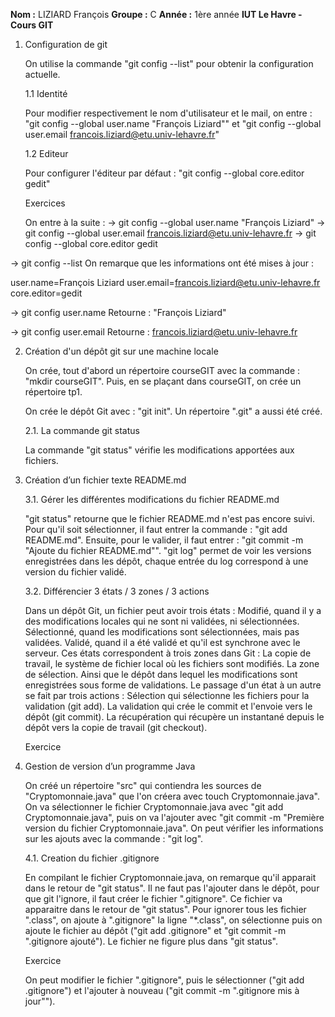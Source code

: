 **Nom :** LIZIARD François
**Groupe :** C
**Année :** 1ère année
**IUT Le Havre - Cours GIT**

1. Configuration de git

	On utilise la commande "git config --list" pour obtenir la configuration
actuelle.

	1.1 Identité

	Pour modifier respectivement le nom d'utilisateur et le mail, on entre :
"git config --global user.name "François Liziard"" et "git config --global
user.email francois.liziard@etu.univ-lehavre.fr"

	1.2 Editeur

	Pour configurer l'éditeur par défaut : "git config --global core.editor gedit"

	Exercices
	
	On entre à la suite :
-> git config --global user.name "François Liziard"
-> git config --global user.email francois.liziard@etu.univ-lehavre.fr
-> git config --global core.editor gedit

-> git config --list
On remarque que les informations ont été mises à jour :

user.name=François Liziard
user.email=francois.liziard@etu.univ-lehavre.fr
core.editor=gedit

-> git config user.name
Retourne : "François Liziard"

-> git config user.email
Retourne : francois.liziard@etu.univ-lehavre.fr


2. Création d'un dépôt git sur une machine locale

	On crée, tout d'abord un répertoire courseGIT avec la commande : "mkdir courseGIT".
Puis, en se plaçant dans courseGIT, on crée un répertoire tp1.

	On crée le dépôt Git avec : "git init". Un répertoire ".git" a aussi été créé.
	
	2.1. La commande git status
	
	La commande "git status" vérifie les modifications apportées aux fichiers.
	
3. Création d’un fichier texte README.md

	3.1. Gérer les différentes modifications du fichier README.md

	"git status" retourne que le fichier README.md n'est pas encore suivi.
Pour qu'il soit sélectionner, il faut entrer la commande : "git add README.md".
Ensuite, pour le valider, il faut entrer : "git commit -m "Ajoute du fichier README.md"".
"git log" permet de voir les versions enregistrées dans les dépôt, chaque entrée du
log correspond à une version du fichier validé.

	3.2. Différencier 3 états / 3 zones / 3 actions

	Dans un dépôt Git, un fichier peut avoir trois états : Modifié, quand il y
a des modifications locales qui ne sont ni validées, ni sélectionnées.
Sélectionné, quand les modifications sont sélectionnées, mais pas validées.
Validé, quand il a été validé et qu'il est synchrone avec le serveur.
	Ces états correspondent à trois zones dans Git : La copie de travail, le système
de fichier local où les fichiers sont modifiés.
La zone de sélection. Ainsi que le dépôt dans lequel les modifications sont
enregistrées sous forme de validations.
	Le passage d'un état à un autre se fait par trois actions : Sélection qui
sélectionne les fichiers pour la validation (git add). La validation qui crée le
commit et l'envoie vers le dépôt (git commit). La récupération qui récupère un
instantané depuis le dépôt vers la copie de travail (git checkout).

	Exercice


4. Gestion de version d’un programme Java

	On créé un répertoire "src" qui contiendra les sources de "Cryptomonnaie.java"
que l'on créera avec touch Cryptomonnaie.java".
On va sélectionner le fichier Cryptomonnaie.java avec "git add Cryptomonnaie.java",
puis on va l'ajouter avec "git commit -m "Première version du fichier Cryptomonnaie.java".
On peut vérifier les informations sur les ajouts avec la commande : "git log".

	4.1. Creation du fichier .gitignore
	
	En compilant le fichier Cryptomonnaie.java, on remarque qu'il apparait dans
le retour de "git status". Il ne faut pas l'ajouter dans le dépôt, pour que git
l'ignore, il faut créer le fichier ".gitignore". Ce fichier va apparaitre dans
le retour de "git status". Pour ignorer tous les fichier ".class", on ajoute à
".gitignore" la ligne "*.class", on sélectionne puis on ajoute le fichier au
dépôt ("git add .gitignore" et "git commit -m ".gitignore ajouté"). Le fichier
ne figure plus dans "git status".

	Exercice
	
	On peut modifier le fichier ".gitignore", puis le sélectionner ("git add .gitignore")
et l'ajouter à nouveau ("git commit -m ".gitignore mis à jour"").
